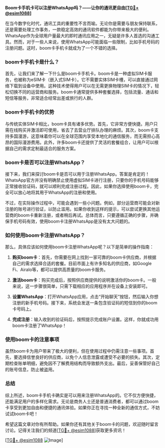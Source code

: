 **Boom卡手机卡可以注册WhatsApp吗？——让你的通讯更自由[[TG💪+ @esim1088](https://t.me/s/esim1088)]**

在当今数字化时代，通讯工具的重要性不言而喻。无论你是需要与朋友保持联系，还是需要处理工作事务，一款稳定高效的通讯软件都能为你带来极大的便利。WhatsApp作为全球用户量最大的即时通讯应用之一，无疑是许多人首选的沟通工具。然而，对于一些人来说，使用WhatsApp可能面临一些限制，比如手机号码的注册问题。这时，boom卡手机卡就成为了一个不错的选择。

### boom卡手机卡是什么？

首先，让我们来了解一下什么是boom卡手机卡。boom卡是一种虚拟SIM卡服务，也被称为eSIM卡（嵌入式SIM卡）。它不需要实体SIM卡槽，可以直接通过网络下载到设备中使用。这种技术使得用户可以在无需更换物理SIM卡的情况下，轻松切换不同的运营商和服务。boom卡通常提供多种套餐选择，包括流量、通话和短信等服务，非常适合经常出差或旅行的人群。

### boom卡手机卡的优势

与传统实体SIM卡相比，boom卡具有诸多优势。首先，它非常方便快捷。用户只需在线购买并激活即可使用，省去了去营业厅排队办理的麻烦。其次，boom卡支持多国漫游，这意味着你可以在全球范围内享受本地化的通信服务，而无需担心高昂的国际漫游费用。此外，许多boom卡还提供了灵活的套餐组合，让用户可以根据自己的需求定制最适合的服务方案。

### boom卡是否可以注册WhatsApp？

接下来，我们来探讨boom卡是否可以用于注册WhatsApp。答案是肯定的！WhatsApp官方并没有明确禁止使用虚拟SIM卡进行注册，只要你的手机号码能够正常接收验证码，就可以顺利完成注册过程。因此，如果你选择使用boom卡，完全可以放心地将其用于WhatsApp的注册和使用。

不过，在实际操作过程中，可能会遇到一些小问题。例如，部分运营商可能会对新注册的账号进行验证，以防止滥用。如果你收到这样的提示，可以尝试更换其他运营商的boom卡重新注册，或者稍后再试。总体而言，只要遵循正确的步骤，并确保手机号码有效，使用boom卡注册WhatsApp是没有太大问题的。

### 如何使用boom卡注册WhatsApp？

那么，具体应该如何使用boom卡注册WhatsApp呢？以下是简单的操作指南：

1. **购买boom卡**：首先，你需要在网上找到一家可靠的boom卡供应商，并根据自己的需求选择合适的套餐。目前市面上有许多知名的供应商，如Google Fi、Airalo等，都可以提供高质量的boom卡服务。

2. **激活boom卡**：购买完成后，按照供应商提供的说明激活你的boom卡。一般来说，这一步骤很简单，只需下载相应的应用程序并在设备上安装即可。

3. **设置WhatsApp**：打开WhatsApp应用，点击“开始聊天”按钮，然后输入你想注册的新手机号码。接下来，系统会发送一条包含验证码的短信到你的boom卡号码上。

4. **完成注册**：输入收到的验证码后，按照提示完成账户设置。这样，你就成功用boom卡注册了WhatsApp！

### 使用boom卡的注意事项

虽然boom卡为用户带来了极大的便利，但在使用过程中仍需注意一些事项。首先，要选择信誉良好的供应商，以免个人信息泄露或遭受不必要的损失。其次，定期检查账单明细，避免因不了解费用结构而导致额外支出。最后，妥善保管好自己的账号信息，防止被盗用。

### 总结

综上所述，boom卡手机卡确实是可以用来注册WhatsApp的。它不仅方便快捷，还能满足用户的多样化需求。无论是商务人士还是普通消费者，都可以通过boom卡享受到更加自由和便捷的通讯体验。如果你正在寻找一种全新的通信方式，不妨试试boom卡吧！

希望这篇文章对你有所帮助。如果你还有其他关于boom卡的问题，欢迎随时留言讨论。记得关注我们的频道[[TG💪+ @esim1088](https://t.me/s/esim1088)]获取更多资讯！ 

[[TG💪+ @esim1088](https://t.me/s/esim1088) ![Image](https://i.postimg.cc/4NQfJmqS/Snipaste-2025-05-13-00-14-12.png)]